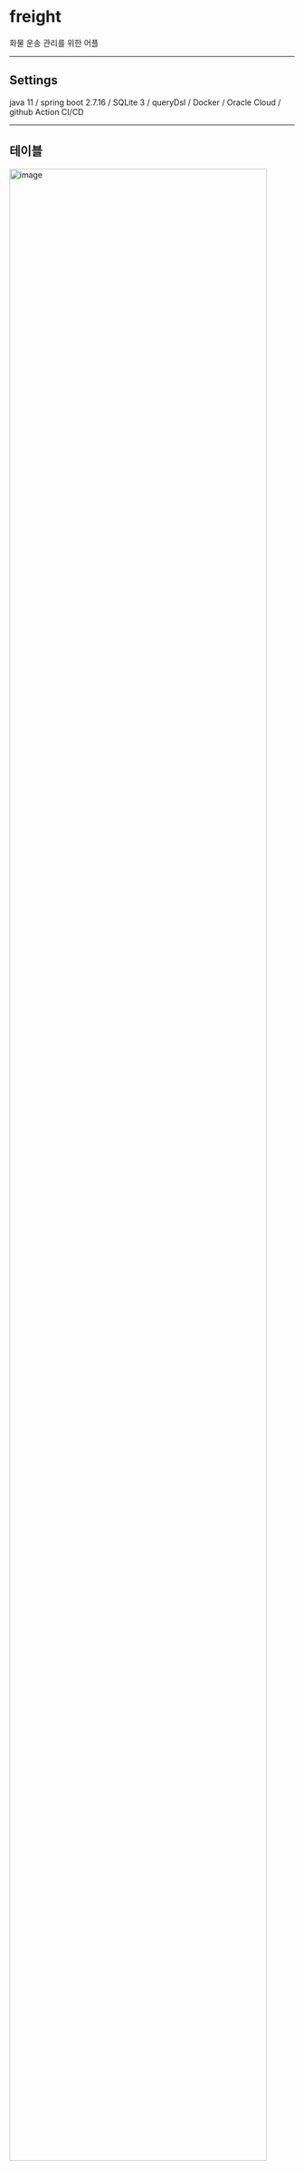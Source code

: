 # freight
화물 운송 관리를 위한 어플

---

## Settings
java 11 / spring boot 2.7.16 / SQLite 3 / queryDsl / Docker / Oracle Cloud / github Action CI/CD

---

## 테이블

<img width="95%" alt="image" src="https://github.com/jaemanc/freight/assets/104718153/0cb4a715-f90b-407b-8207-a68bc0423fbc">


---

## API 

### swagger UI : http://158.180.82.177:3000/swagger-ui/index.html#/

<img width="70%" alt="image" src="https://github.com/jaemanc/freight/assets/104718153/cca319fb-fb70-4c3e-9aa0-c682c6639700">



## 운행 일지 mockup

<p>https://www.figma.com/file/lTP6m8WSy81wB259tlq3ur/Untitled?type=design&node-id=0-1&mode=design&t=1rLLjXEDQpL4r6zi-0</p>

<img width="95%" alt="image" src="https://github.com/jaemanc/freight/assets/104718153/ebab3467-2ae7-4d4f-a55a-df7e37d15baa">

### 일지 목록 등 참고용 이미지들
<p align="center">

<img algin="center" width="25%" alt="image" src="https://github.com/jaemanc/freight/assets/104718153/4f1095c7-4f17-475f-87cc-cae4c3996fcf">
<img algin="center" width="25%" alt="image" src="https://github.com/jaemanc/freight/assets/104718153/3707c90c-8c7e-4dee-9809-af2fbb044751">
<img algin="center" width="25%" alt="image" src="https://github.com/jaemanc/freight/assets/104718153/07ea16b6-7ece-4f53-a7f1-0aff5d4b58e9">
<img algin="center" width="20%" alt="image" src="https://github.com/jaemanc/freight/assets/104718153/82634545-00ca-4db1-aaa4-07d679f6d511">


</p>
---

## __To do__

### PROCESS

1. 화면 목록 정리
2. 테이블 설계
3. 서버 환경 설정
   3. Error 감지 : email로 
4. Flutter 설정
5. API 명세 - Swagger 사용
6. 구글 플레이 스토어??
7. 확장 - 카테고리 또는 검색(특정 키워드로 통합 검색?) / 검색 엔진(elasticsearch) / redis cache 사용여부 등.

### CODE LEVEL

1. excel download to mobile
2. log backup - rolling + 1 month
3. db backup - sqlite3 + backup??
4. ERROR - email alert
5. JWT secret_key -> github variables 또는 실행 환경 변수 등으로 처리.

* 로그인 관련 - 최대한 리소스 적게 사용
  * ~~회원~~
    * ~~ID / 이름 / 연락처 / 이메일(필수X)  <- JWT 값 사용.~~
    * ~~회원 가입 외에 기존 회원일 경우 id ( JWT ) 리턴 하도록 로직 수정 필요.~~
  * ~~비회원~~
    * ~~최초 접속 시, 유저 아이디 UUID 생성하여 ID 값으로 사용 <- 어플 삭제 혹은, JWT 잃어버릴 경우 복구 불가.~~
  * ~~인가~~
    * ~~인터셉터 - JWT + secret_key / user_id 값으로 검증~~


* ~~삭제 API~~
  * ~~하드 말고 소프트 딜리트로 처리 하도록 수정 필요 ( 정비 카테고리 )~~

### 기획

* 조회 페이지 버튼 아이콘으로 대체 가능한 경우 대체 할 것.
* 상세 페이지 / 수정 / 삭제 페이지 기획 설계 필요.
* 참고 UI : https://github.com/ArizArmeidi/FlutterWeather
* 기존 회원 기기 변경 또는 로그인 화면 설계.
